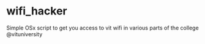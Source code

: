 # wifi_hacker




Simple OSx script to get you access to vit wifi in various parts of the college
@vituniversity
